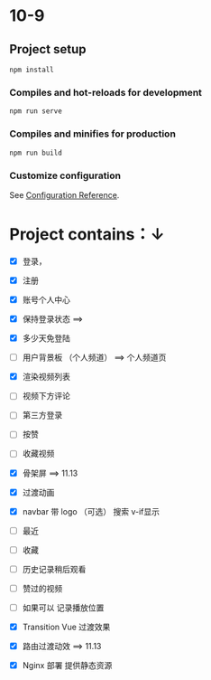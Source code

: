 # 10-9

## Project setup
```
npm install
```

### Compiles and hot-reloads for development
```
npm run serve
```

### Compiles and minifies for production
```
npm run build
```

### Customize configuration
See [Configuration Reference](https://cli.vuejs.org/config/).

# Project contains：↓

- [x] 登录，
- [x] 注册
- [x] 账号个人中心
- [x] 保持登录状态 ==>			
- [x]  多少天免登陆
- [ ] 用户背景板 （个人频道） ==> 个人频道页
- [x] 渲染视频列表
- [ ] 视频下方评论     
- [ ] 第三方登录
- [ ] 按赞


- [ ] 收藏视频



- [x] 骨架屏  ==> 11.13
- [x] 过渡动画

- [x] navbar 带 logo （可选） 搜索 v-if显示


- [ ] 最近


- [ ] 收藏


- [ ] 历史记录稍后观看


- [ ] 赞过的视频


- [ ] 如果可以 记录播放位置
- [x] Transition Vue 过渡效果
- [x] 路由过渡动效   ==> 11.13
- [x] Nginx 部署 提供静态资源